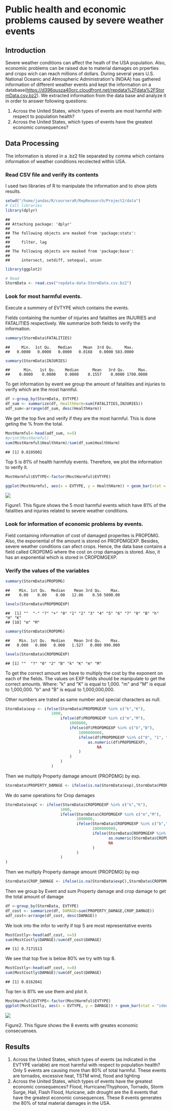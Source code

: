 # Public health and economic problems caused by severe weather events

## Introduction
Severe weather conditions can affect the healh of the USA population. Also, economiic problems can be raised due to material damages on prperties and crops wich can reach millions of dollars. During several years  U.S. National Oceanic and Atmospheric Administration's (NOAA) has gathered information of different weather events and kept the information on a database(https://d396qusza40orc.cloudfront.net/repdata%2Fdata%2FStormData.csv.bz2). We extracted information from the data base and analyze it in order to answer following questions:

1. Across the United States, which types of events are most harmful with respect to population health?
2. Across the United States, which types of events have the greatest economic consequences?

## Data Processing

The information is stored in a .bz2 file separated by comma which contains information of weather conditions recolected within USA.

### Read CSV file and verify its contents
I used two libraries of R to manipulate the information and to show plots results.


```r
setwd("/home/jandas/R/courseraR/RepResearch/Project2/data")
# Call libraries
library(dplyr)
```

```
## 
## Attaching package: 'dplyr'
## 
## The following objects are masked from 'package:stats':
## 
##     filter, lag
## 
## The following objects are masked from 'package:base':
## 
##     intersect, setdiff, setequal, union
```

```r
library(ggplot2)

# Read 
StormData <- read.csv("repdata-data-StormData.csv.bz2")
```


### Look for most harmful events.
Execute a summery of EVTYPE which contains the events.

Fields containing the number of injuries and fatalities are INJURIES and FATALITIES respectively. We summarize both fields to verify the information.


```r
summary(StormData$FATALITIES)
```

```
##     Min.  1st Qu.   Median     Mean  3rd Qu.     Max. 
##   0.0000   0.0000   0.0000   0.0168   0.0000 583.0000
```

```r
summary(StormData$INJURIES)
```

```
##      Min.   1st Qu.    Median      Mean   3rd Qu.      Max. 
##    0.0000    0.0000    0.0000    0.1557    0.0000 1700.0000
```


To get information by event we group the amount of fatalities and injuries to verify which are the most harmful.


```r
df <-group_by(StormData, EVTYPE)
df_sum <- summarize(df, HealthHarm=sum(FATALITIES,INJURIES))
adf_sum<-arrange(df_sum, desc(HealthHarm))
```

We get the top five and verify if they are the most harmful. This is done geting the % from the total.

```r
MostHarmful<-head(adf_sum, n=5)
#print(MostHarmful)
sum(MostHarmful$HealthHarm)/sum(df_sum$HealthHarm)
```

```
## [1] 0.8105002
```

Top 5 is 81% of health harmfuly events. Therefore, we plot the information to verify it.

```r
MostHarmful$EVTYPE<-factor(MostHarmful$EVTYPE)

ggplot(MostHarmful, aes(x = EVTYPE, y = HealthHarm)) + geom_bar(stat = "identity", fill="Skyblue", colour="Skyblue")+ labs(x= "Event") + labs(y= "Harm (total of fatalities and injuries)")
```

![](WeatherEvents_files/figure-html/unnamed-chunk-5-1.png) 

  Figure1. This figure shows the 5 most harmful events which have 81% of the fatalities and injuries related to severe weather conditions. 

### Look for information of economic problems by events.
Field containing information of cost of damaged properites is PROPDMG. Also, the exponential of the amount is stored on PROPDMGEXP. Besides, severe weather conditions can afect crops. Hence, the data base contains a field called CROPDMG where the cost on crop damages is stored. Also, it has an exponential which is stored in CROPDMGEXP.


### Verify the values of the variables

```r
summary(StormData$PROPDMG)
```

```
##    Min. 1st Qu.  Median    Mean 3rd Qu.    Max. 
##    0.00    0.00    0.00   12.06    0.50 5000.00
```

```r
levels(StormData$PROPDMGEXP)
```

```
##  [1] ""  "-" "?" "+" "0" "1" "2" "3" "4" "5" "6" "7" "8" "B" "h" "H" "K"
## [18] "m" "M"
```

```r
summary(StormData$CROPDMG)
```

```
##    Min. 1st Qu.  Median    Mean 3rd Qu.    Max. 
##   0.000   0.000   0.000   1.527   0.000 990.000
```

```r
levels(StormData$CROPDMGEXP)
```

```
## [1] ""  "?" "0" "2" "B" "k" "K" "m" "M"
```

To get the correct amount we have to multiply the cost by the exponent on each of the fields. The values on EXP fields should be manipulate to get the correct amounts. Where:
"k" and "K" is equal to 1,000.
"m" and "M" is equal to 1,000,000.
"b" and "B" is equal to 1,000,000,000.

Other numbers are trated as same number and special characters as null. 


```r
StormData$exp <- ifelse(StormData$PROPDMGEXP %in% c("k","K"), 
                    1000, 
                        ifelse(df$PROPDMGEXP %in% c("m","M"), 
                            1000000,
                            ifelse(df$PROPDMGEXP %in% c("b","B"), 
                                1000000000,
                                ifelse(df$PROPDMGEXP %in% c("0", "1", "2", "3", "4", "5", "6", "7", "8"), 
                                    as.numeric(df$PROPDMGEXP),
                                        NA          
                                )
                            )
                        )
                    )
```

Then we multiply Property damage amount (PROPDMG) by exp.


```r
StormData$PROPERTY_DAMAGE <- ifelse(is.na(StormData$exp),StormData$PROPDMG, StormData$PROPDMG*StormData$exp)
```

We do same operations for Crop damages


```r
StormData$expC <- ifelse(StormData$CROPDMGEXP %in% c("k","K"), 
                        1000, 
                        ifelse(StormData$CROPDMGEXP %in% c("m","M"), 
                               1000000,
                               ifelse(StormData$CROPDMGEXP %in% c("b","B"), 
                                      1000000000,
                                      ifelse(StormData$CROPDMGEXP %in% c("0", "1", "2", "3", "4", "5", "6", "7", "8"), 
                                             as.numeric(StormData$CROPDMGEXP),
                                             NA          
                                      )
                               )
                        )
)
```

Then we multiply Property damage amount (PROPDMG) by exp


```r
StormData$CROP_DAMAGE <- ifelse(is.na(StormData$expC),StormData$CROPDMG, StormData$CROPDMG*StormData$expC)
```

Then we group by Event and sum Property damage and crop damage to get the total amount of damage


```r
df <-group_by(StormData, EVTYPE)
df_cost <- summarize(df, DAMAGE=sum(PROPERTY_DAMAGE,CROP_DAMAGE))
adf_cost<-arrange(df_cost, desc(DAMAGE))
```

We look into the infor to verify if top 5 are most representative events


```r
MostCostly<-head(adf_cost, n=5)
sum(MostCostly$DAMAGE)/sum(df_cost$DAMAGE)
```

```
## [1] 0.7171513
```

We see that top five is below 80% we try with top 8.



```r
MostCostly<-head(adf_cost, n=8)
sum(MostCostly$DAMAGE)/sum(df_cost$DAMAGE)
```

```
## [1] 0.8162041
```


Top ten is 81% we use them and plot it.


```r
MostHarmful$EVTYPE<-factor(MostHarmful$EVTYPE)
ggplot(MostCostly, aes(x = EVTYPE, y = DAMAGE)) + geom_bar(stat = "identity", fill="Skyblue", colour="Skyblue") + theme(axis.text.x = element_text(angle = 90, hjust = 1))+ labs(x= "Event") + labs(y= "Economic Damage(Dollars)")
```

![](WeatherEvents_files/figure-html/unnamed-chunk-14-1.png) 

  Figure2. This figure shows the 8 events with greates economic consecuenses.

## Results

1. Across the United States, which types of events (as indicated in the EVTYPE variable) are most harmful with respect to population health?
Only 5 events are causing more than 80% of total harmful. These events are tornados, excessive heat, TSTM wind, flood and lighting 
2. Across the United States, which types of events have the greatest economic consequences?
Flood, Hurricane/Thyphoon, Tornado, Storm Surge, Hail, Flash Flood, Huricane, adn drought are the 8 events that have the greatest economic consequences. These 8 events generates the 80% of total material damages in the USA.
